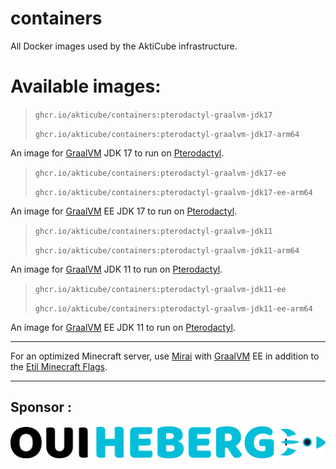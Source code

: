 # containers
All Docker images used by the AktiCube infrastructure.

# Available images:
> `ghcr.io/akticube/containers:pterodactyl-graalvm-jdk17`
>
> `ghcr.io/akticube/containers:pterodactyl-graalvm-jdk17-arm64`

An image for [GraalVM](https://graalvm.org/) JDK 17 to run on [Pterodactyl](https://pterodactyl.io).

> `ghcr.io/akticube/containers:pterodactyl-graalvm-jdk17-ee`
>
> `ghcr.io/akticube/containers:pterodactyl-graalvm-jdk17-ee-arm64`

An image for [GraalVM](https://graalvm.org/) EE JDK 17 to run on [Pterodactyl](https://pterodactyl.io).

> `ghcr.io/akticube/containers:pterodactyl-graalvm-jdk11`
>
> `ghcr.io/akticube/containers:pterodactyl-graalvm-jdk11-arm64`

An image for [GraalVM](https://graalvm.org/) JDK 11 to run on [Pterodactyl](https://pterodactyl.io/).

> `ghcr.io/akticube/containers:pterodactyl-graalvm-jdk11-ee`
>
> `ghcr.io/akticube/containers:pterodactyl-graalvm-jdk11-ee-arm64`

An image for [GraalVM](https://graalvm.org/) EE JDK 11 to run on [Pterodactyl](https://pterodactyl.io).

- - - 

For an optimized Minecraft server, use [Mirai](https://github.com/etil2jz/Mirai) with [GraalVM](https://graalvm.org/) EE in addition to the [Etil Minecraft Flags](https://github.com/etil2jz/etil-minecraft-flags). 

- - -
## Sponsor :

[![ouiheberg.com](https://raw.githubusercontent.com/AktiCube/containers/main/Pterodactyl/GraalVM-OH/ohlogo.png)](https://www.ouiheberg.com/panel/aff.php?aff=242)
